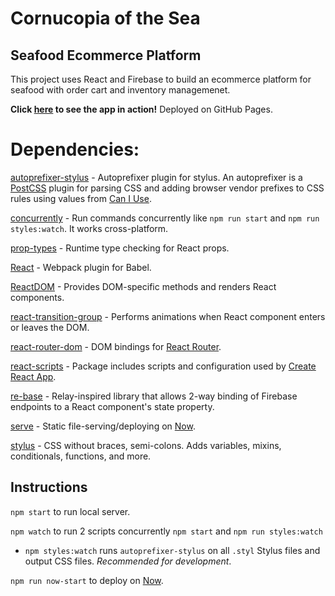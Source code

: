 # Cornucopia of the Sea
## Seafood Ecommerce Platform

This project uses React and Firebase to build an ecommerce platform for seafood with order cart and inventory managemenet.

**Click [here](https://mikeyindev.github.io/cornucopia-of-the-sea/) to see the app in action!** Deployed on GitHub Pages.

# Dependencies:

[autoprefixer-stylus](https://github.com/jescalan/autoprefixer-stylus) - Autoprefixer plugin for stylus. An autoprefixer is a [PostCSS](https://github.com/postcss/postcss) plugin for parsing CSS and adding browser vendor prefixes to CSS rules using values from [Can I Use](https://caniuse.com/).

[concurrently](https://github.com/kimmobrunfeldt/concurrently) - Run commands concurrently like `npm run start` and `npm run styles:watch`. It works cross-platform.

[prop-types](https://github.com/facebook/prop-types) - Runtime type checking for React props.

[React](https://reactjs.org/) - Webpack plugin for Babel.

[ReactDOM](https://reactjs.org/docs/react-dom.html) - Provides DOM-specific methods and renders React components.

[react-transition-group](http://reactcommunity.org/react-transition-group/css-transition) - Performs animations when React component enters or leaves the DOM.

[react-router-dom](https://github.com/ReactTraining/react-router/tree/master/packages/react-router-dom) - DOM bindings for [React Router](https://reacttraining.com/react-router/).

[react-scripts](https://github.com/facebook/create-react-app/blob/master/packages/react-scripts/template/README.md#available-scripts) - Package includes scripts and configuration used by [Create React App](https://github.com/facebook/create-react-app).

[re-base](https://github.com/tylermcginnis/re-base) - Relay-inspired library that allows 2-way binding of Firebase endpoints to a React component's state property. 

[serve](https://github.com/zeit/serve) - Static file-serving/deploying on [Now](https://zeit.co/now).

[stylus](http://stylus-lang.com/) - CSS without braces, semi-colons. Adds variables, mixins, conditionals, functions, and more.

## Instructions
`npm start` to run local server.

`npm watch` to run 2 scripts concurrently `npm start` and `npm run styles:watch`
- `npm styles:watch` runs `autoprefixer-stylus` on all `.styl` Stylus files and output CSS files. *Recommended for development*.

`npm run now-start` to deploy on [Now](https://zeit.co/now).
